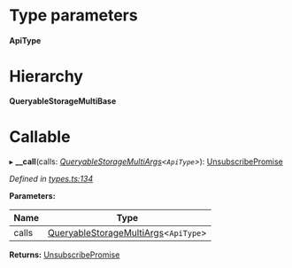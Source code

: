 

# Type parameters
#### ApiType 
# Hierarchy

**QueryableStorageMultiBase**

# Callable
▸ **__call**(calls: *[QueryableStorageMultiArgs](../modules/_types_.md#queryablestoragemultiargs)<`ApiType`>*): [UnsubscribePromise](../modules/_types_.md#unsubscribepromise)

*Defined in [types.ts:134](https://github.com/polkadot-js/api/blob/63846ac/packages/api/src/types.ts#L134)*

**Parameters:**

| Name | Type |
| ------ | ------ |
| calls | [QueryableStorageMultiArgs](../modules/_types_.md#queryablestoragemultiargs)<`ApiType`> |

**Returns:** [UnsubscribePromise](../modules/_types_.md#unsubscribepromise)

